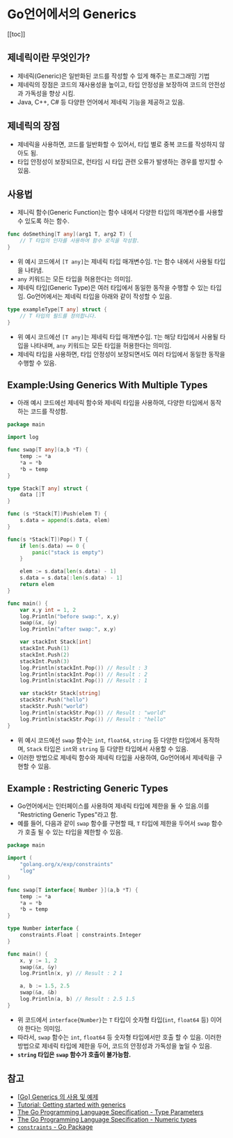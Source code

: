 # Go언어에서의 Generics
[[toc]]

## 제네릭이란 무엇인가?
- 제네릭(Generic)은 일반화된 코드를 작성할 수 있게 해주는 프로그래밍 기법
- 제네릭의 장점은 코드의 재사용성을 높이고, 타입 안정성을 보장하여 코드의 안전성과 가독성을 향상 시킴.
- Java, C++, C# 등 다양한 언어에서 제네릭 기능을 제공하고 있음.

## 제네릭의 장점
- 제네릭을 사용하면, 코드를 일반화할 수 있어서, 타입 별로 중복 코드를 작성하지 않아도 됨.
- 타입 안정성이 보장되므로, 런타임 시 타입 관련 오류가 발생하는 경우를 방지할 수 있음.

## 사용법
- 제니릭 함수(Generic Function)는 함수 내에서 다양한 타입의 매개변수를 사용할 수 있도록 하는 함수.

```go
func doSmething[T any](arg1 T, arg2 T) {
    // T 타입의 인자를 사용하여 함수 로직을 작성함.
}
```
- 위 예시 코드에서 `[T any]`는 제네릭 타입 매개변수임. `T`는 함수 내에서 사용될 타입을 나타냄.
- `any` 키워드는 모든 타입을 허용한다는 의미임.
- 제네릭 타입(Generic Type)은 여러 타입에서 동일한 동작을 수행할 수 있는 타입임. Go언어에서는 제네릭 타입을 아래와 같이 작성할 수 있음.

```go
type exampleType[T any] struct {
    // T 타입의 필드를 정의합니다.
}
```
- 위 예시 코드에선 `[T any]`는 제네릭 타입 매개변수임. `T`는 해당 타입에서 사용될 타입을 나타내며, `any` 키워드는 모든 타입을 허용한다는 의미임.
- 제네릭 타입을 사용하면, 타입 안정성이 보장되면서도 여러 타입에서 동일한 동작을 수행할 수 있음.

## Example:Using Generics With Multiple Types
- 아래 예시 코드에선 제네릭 함수와 제네릭 타입을 사용하여, 다양한 타입에서 동작하는 코드를 작성함.

```go
package main

import log

func swap[T any](a,b *T) {
    temp := *a
    *a = *b
    *b = temp
}

type Stack[T any] struct {
    data []T
}

func (s *Stack[T])Push(elem T) {
    s.data = append(s.data, elem)
}

func(s *Stack[T])Pop() T {
    if len(s.data) == 0 {
        panic("stack is empty")
    }

    elem := s.data[len(s.data) - 1]
    s.data = s.data[:len(s.data) - 1]
    return elem
}

func main() {
    var x,y int = 1, 2
    log.Println("before swap:", x,y)
    swap(&x, &y)
    log.Println("after swap:", x,y)

    var stackInt Stack[int]
    stackInt.Push(1)
    stackInt.Push(2)
    stackInt.Push(3)
    log.Println(stackInt.Pop()) // Result : 3
    log.Println(stackInt.Pop()) // Result : 2
    log.Println(stackInt.Pop()) // Result : 1

    var stackStr Stack[string]
    stackStr.Push("hello")
    stackStr.Push("world")
    log.Println(stackStr.Pop()) // Result : "world"
    log.Println(stackStr.Pop()) // Result : "hello"
}
```

- 위 예시 코드에선 `swap` 함수는 `int`, `float64`, `string` 등 다양한 타입에서 동작하며, `Stack` 타입은 `int`와 `string` 등 다양한 타입에서 사용할 수 있음.
- 이러한 방법으로 제네릭 함수와 제네릭 타입을 사용하여, Go언어에서 제네릭을 구현할 수 있음.

## Example : Restricting Generic Types
- Go언어에서는 인터페이스를 사용하여 제네릭 타입에 제한을 둘 수 있음.이를 "Restricting Generic Types"라고 함.
- 예를 들어, 다음과 같이 `swap` 함수를 구현할 때, `T` 타입에 제한을 두어서 `swap` 함수가 호출 될 수 있는 타입을 제한할 수 있음.

```go
package main

import (
    "golang.org/x/exp/constraints"
    "log"
)

func swap[T interface{ Number }](a,b *T) {
    temp := *a
    *a = *b
    *b = temp
}

type Number interface {
    constraints.Float | constraints.Integer
}

func main() {
    x, y := 1, 2
    swap(&x, &y)
    log.Println(x, y) // Result : 2 1

    a, b := 1.5, 2.5
    swap(&a, &b)
    log.Println(a, b) // Result : 2.5 1.5
}
```

- 위 코드에서 `interface{Number}`는 `T` 타입이 숫자형 타입(`int`, `float64` 등) 이어야 한다는 의미임.
- 따라서, `swap` 함수는 `int`, `float64` 등 숫자형 타입에서만 호출 할 수 있음. 이러한 방법으로 제네릭 타입에 제한을 두어, 코드의 안정성과 가독성을 높일 수 있음.
- **`string` 타입은 `swap` 함수가 호출이 불가능함.**

## 참고
- [[Go] Generics 의 사용 및 예제](https://1minute-before6pm.tistory.com/60)
- [Tutorial: Getting started with generics](https://go.dev/doc/tutorial/generics)
- [The Go Programming Language Specification - Type Parameters](https://go.dev/ref/spec#Type_parameters)
- [The Go Programming Language Specification - Numeric types](https://go.dev/ref/spec#Numeric_types)
- [`constraints` - Go Package](https://pkg.go.dev/golang.org/x/exp/constraints)